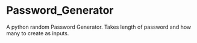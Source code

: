 # Password_Generator
A python random Password Generator. 
Takes length of password and how many to create as inputs.
